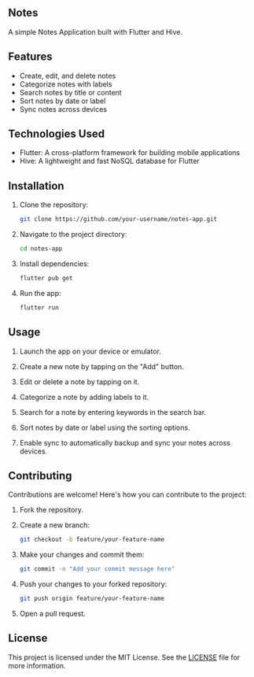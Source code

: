 ## Notes

A simple Notes Application built with Flutter and Hive.

## Features

- Create, edit, and delete notes
- Categorize notes with labels
- Search notes by title or content
- Sort notes by date or label
- Sync notes across devices

## Technologies Used

- Flutter: A cross-platform framework for building mobile applications
- Hive: A lightweight and fast NoSQL database for Flutter

## Installation

1. Clone the repository:

    ```bash
    git clone https://github.com/your-username/notes-app.git
    ```

2. Navigate to the project directory:

    ```bash
    cd notes-app
    ```

3. Install dependencies:

    ```bash
    flutter pub get
    ```

4. Run the app:

    ```bash
    flutter run
    ```

## Usage

1. Launch the app on your device or emulator.

2. Create a new note by tapping on the "Add" button.

3. Edit or delete a note by tapping on it.

4. Categorize a note by adding labels to it.

5. Search for a note by entering keywords in the search bar.

6. Sort notes by date or label using the sorting options.

7. Enable sync to automatically backup and sync your notes across devices.

## Contributing

Contributions are welcome! Here's how you can contribute to the project:

1. Fork the repository.

2. Create a new branch:

    ```bash
    git checkout -b feature/your-feature-name
    ```

3. Make your changes and commit them:

    ```bash
    git commit -m "Add your commit message here"
    ```

4. Push your changes to your forked repository:

    ```bash
    git push origin feature/your-feature-name
    ```

5. Open a pull request.

## License

This project is licensed under the MIT License. See the [LICENSE](LICENSE) file for more information.